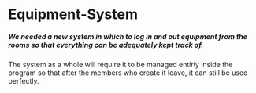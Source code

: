 # Equipment-System
##### We needed a new system in which to log in and out equipment from the rooms so that everything can be adequately kept track of.
The system as a whole will require it to be managed entirly inside the program so that after the members who create it leave, it can still be used perfectly.
